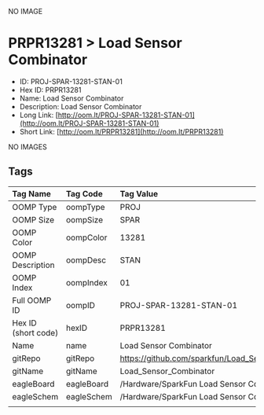 


  
NO IMAGE  
# PRPR13281 > Load Sensor Combinator

- ID: PROJ-SPAR-13281-STAN-01
- Hex ID: PRPR13281
- Name: Load Sensor Combinator
- Description: Load Sensor Combinator
- Long Link: [http://oom.lt/PROJ-SPAR-13281-STAN-01](http://oom.lt/PROJ-SPAR-13281-STAN-01)
- Short Link: [http://oom.lt/PRPR13281](http://oom.lt/PRPR13281)
  
NO IMAGES  
## Tags
  

|Tag Name|Tag Code|Tag Value|
| :--- | :--- | :--- |
|OOMP Type|oompType|PROJ|
|OOMP Size|oompSize|SPAR|
|OOMP Color|oompColor|13281|
|OOMP Description|oompDesc|STAN|
|OOMP Index|oompIndex|01|
|Full OOMP ID|oompID|PROJ-SPAR-13281-STAN-01|
|Hex ID (short code)|hexID|PRPR13281|
|Name|name|Load Sensor Combinator|
|gitRepo|gitRepo|https://github.com/sparkfun/Load_Sensor_Combinator|
|gitName|gitName|Load_Sensor_Combinator|
|eagleBoard|eagleBoard|/Hardware/SparkFun Load Sensor Combinator.brd|
|eagleSchem|eagleSchem|/Hardware/SparkFun Load Sensor Combinator.sch|
||||
